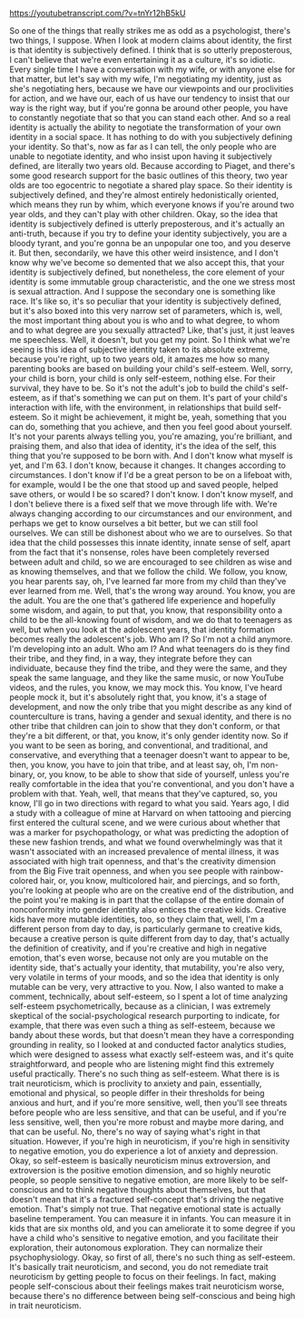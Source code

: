 https://youtubetranscript.com/?v=tnYr12hB5kU

 So one of the things that really strikes me as odd as a psychologist, there's two things, I suppose. When I look at modern claims about identity, the first is that identity is subjectively defined. I think that is so utterly preposterous, I can't believe that we're even entertaining it as a culture, it's so idiotic. Every single time I have a conversation with my wife, or with anyone else for that matter, but let's say with my wife, I'm negotiating my identity, just as she's negotiating hers, because we have our viewpoints and our proclivities for action, and we have our, each of us have our tendency to insist that our way is the right way, but if you're gonna be around other people, you have to constantly negotiate that so that you can stand each other. And so a real identity is actually the ability to negotiate the transformation of your own identity in a social space. It has nothing to do with you subjectively defining your identity. So that's, now as far as I can tell, the only people who are unable to negotiate identity, and who insist upon having it subjectively defined, are literally two years old. Because according to Piaget, and there's some good research support for the basic outlines of this theory, two year olds are too egocentric to negotiate a shared play space. So their identity is subjectively defined, and they're almost entirely hedonistically oriented, which means they run by whim, which everyone knows if you're around two year olds, and they can't play with other children. Okay, so the idea that identity is subjectively defined is utterly preposterous, and it's actually an anti-truth, because if you try to define your identity subjectively, you are a bloody tyrant, and you're gonna be an unpopular one too, and you deserve it. But then, secondarily, we have this other weird insistence, and I don't know why we've become so demented that we also accept this, that your identity is subjectively defined, but nonetheless, the core element of your identity is some immutable group characteristic, and the one we stress most is sexual attraction. And I suppose the secondary one is something like race. It's like so, it's so peculiar that your identity is subjectively defined, but it's also boxed into this very narrow set of parameters, which is, well, the most important thing about you is who and to what degree, to whom and to what degree are you sexually attracted? Like, that's just, it just leaves me speechless. Well, it doesn't, but you get my point. So I think what we're seeing is this idea of subjective identity taken to its absolute extreme, because you're right, up to two years old, it amazes me how so many parenting books are based on building your child's self-esteem. Well, sorry, your child is born, your child is only self-esteem, nothing else. For their survival, they have to be. So it's not the adult's job to build the child's self-esteem, as if that's something we can put on them. It's part of your child's interaction with life, with the environment, in relationships that build self-esteem. So it might be achievement, it might be, yeah, something that you can do, something that you achieve, and then you feel good about yourself. It's not your parents always telling you, you're amazing, you're brilliant, and praising them, and also that idea of identity, it's the idea of the self, this thing that you're supposed to be born with. And I don't know what myself is yet, and I'm 63. I don't know, because it changes. It changes according to circumstances. I don't know if I'd be a great person to be on a lifeboat with, for example, would I be the one that stood up and saved people, helped save others, or would I be so scared? I don't know. I don't know myself, and I don't believe there is a fixed self that we move through life with. We're always changing according to our circumstances and our environment, and perhaps we get to know ourselves a bit better, but we can still fool ourselves. We can still be dishonest about who we are to ourselves. So that idea that the child possesses this innate identity, innate sense of self, apart from the fact that it's nonsense, roles have been completely reversed between adult and child, so we are encouraged to see children as wise and as knowing themselves, and that we follow the child. We follow, you know, you hear parents say, oh, I've learned far more from my child than they've ever learned from me. Well, that's the wrong way around. You know, you are the adult. You are the one that's gathered life experience and hopefully some wisdom, and again, to put that, you know, that responsibility onto a child to be the all-knowing fount of wisdom, and we do that to teenagers as well, but when you look at the adolescent years, that identity formation becomes really the adolescent's job. Who am I? So I'm not a child anymore. I'm developing into an adult. Who am I? And what teenagers do is they find their tribe, and they find, in a way, they integrate before they can individuate, because they find the tribe, and they were the same, and they speak the same language, and they like the same music, or now YouTube videos, and the rules, you know, we may mock this. You know, I've heard people mock it, but it's absolutely right that, you know, it's a stage of development, and now the only tribe that you might describe as any kind of counterculture is trans, having a gender and sexual identity, and there is no other tribe that children can join to show that they don't conform, or that they're a bit different, or that, you know, it's only gender identity now. So if you want to be seen as boring, and conventional, and traditional, and conservative, and everything that a teenager doesn't want to appear to be, then, you know, you have to join that tribe, and at least say, oh, I'm non-binary, or, you know, to be able to show that side of yourself, unless you're really comfortable in the idea that you're conventional, and you don't have a problem with that. Yeah, well, that means that they've captured, so, you know, I'll go in two directions with regard to what you said. Years ago, I did a study with a colleague of mine at Harvard on when tattooing and piercing first entered the cultural scene, and we were curious about whether that was a marker for psychopathology, or what was predicting the adoption of these new fashion trends, and what we found overwhelmingly was that it wasn't associated with an increased prevalence of mental illness, it was associated with high trait openness, and that's the creativity dimension from the Big Five trait openness, and when you see people with rainbow-colored hair, or, you know, multicolored hair, and piercings, and so forth, you're looking at people who are on the creative end of the distribution, and the point you're making is in part that the collapse of the entire domain of nonconformity into gender identity also entices the creative kids. Creative kids have more mutable identities, too, so they claim that, well, I'm a different person from day to day, is particularly germane to creative kids, because a creative person is quite different from day to day, that's actually the definition of creativity, and if you're creative and high in negative emotion, that's even worse, because not only are you mutable on the identity side, that's actually your identity, that mutability, you're also very, very volatile in terms of your moods, and so the idea that identity is only mutable can be very, very attractive to you. Now, I also wanted to make a comment, technically, about self-esteem, so I spent a lot of time analyzing self-esteem psychometrically, because as a clinician, I was extremely skeptical of the social-psychological research purporting to indicate, for example, that there was even such a thing as self-esteem, because we bandy about these words, but that doesn't mean they have a corresponding grounding in reality, so I looked at and conducted factor analytics studies, which were designed to assess what exactly self-esteem was, and it's quite straightforward, and people who are listening might find this extremely useful practically. There's no such thing as self-esteem. What there is is trait neuroticism, which is proclivity to anxiety and pain, essentially, emotional and physical, so people differ in their thresholds for being anxious and hurt, and if you're more sensitive, well, then you'll see threats before people who are less sensitive, and that can be useful, and if you're less sensitive, well, then you're more robust and maybe more daring, and that can be useful. No, there's no way of saying what's right in that situation. However, if you're high in neuroticism, if you're high in sensitivity to negative emotion, you do experience a lot of anxiety and depression. Okay, so self-esteem is basically neuroticism minus extroversion, and extroversion is the positive emotion dimension, and so highly neurotic people, so people sensitive to negative emotion, are more likely to be self-conscious and to think negative thoughts about themselves, but that doesn't mean that it's a fractured self-concept that's driving the negative emotion. That's simply not true. That negative emotional state is actually baseline temperament. You can measure it in infants. You can measure it in kids that are six months old, and you can ameliorate it to some degree if you have a child who's sensitive to negative emotion, and you facilitate their exploration, their autonomous exploration. They can normalize their psychophysiology. Okay, so first of all, there's no such thing as self-esteem. It's basically trait neuroticism, and second, you do not remediate trait neuroticism by getting people to focus on their feelings. In fact, making people self-conscious about their feelings makes trait neuroticism worse, because there's no difference between being self-conscious and being high in trait neuroticism.